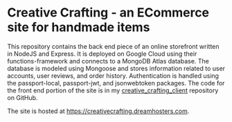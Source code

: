 # Creative Crafting - an ECommerce site for handmade items
This repository contains the back end piece of an online storefront written in NodeJS and Express.  It is deployed on Google Cloud using their functions-framework and connects to a MongoDB Atlas database.  The database is modeled using Mongoose and stores information related to user accounts, user reviews, and order history. Authentication is handled using the passport-local, passport-jwt, and jsonwebtoken packages.  The code for the front end portion of the site is in my [creative_crafting_client](https://github.com/tessiert/creative_crafting_client) repository on GitHub.

The site is hosted at https://creativecrafting.dreamhosters.com.